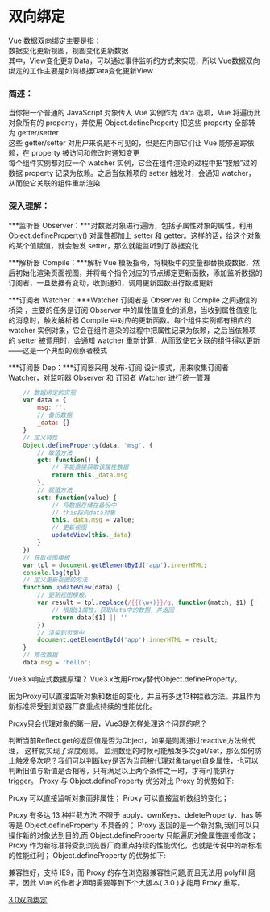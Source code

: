 # 双向绑定

Vue 数据双向绑定主要是指：<br>
数据变化更新视图，视图变化更新数据<br>
其中，View变化更新Data，可以通过事件监听的方式来实现，所以 Vue数据双向绑定的工作主要是如何根据Data变化更新View<br>

### 简述：

当你把一个普通的 JavaScript 对象传入 Vue 实例作为 data 选项，Vue 将遍历此对象所有的 property，并使用 Object.defineProperty 把这些 property 全部转为 getter/setter<br>
这些 getter/setter 对用户来说是不可见的，但是在内部它们让 Vue 能够追踪依赖，在 property 被访问和修改时通知变更<br>
每个组件实例都对应一个 watcher 实例，它会在组件渲染的过程中把“接触”过的数据 property 记录为依赖。之后当依赖项的 setter 触发时，会通知 watcher，从而使它关联的组件重新渲染<br>

### 深入理解：

***监听器 Observer：***对数据对象进行遍历，包括子属性对象的属性，利用 Object.defineProperty() 对属性都加上 setter 和 getter。这样的话，给这个对象的某个值赋值，就会触发 setter，那么就能监听到了数据变化<br>

***解析器 Compile：***解析 Vue 模板指令，将模板中的变量都替换成数据，然后初始化渲染页面视图，并将每个指令对应的节点绑定更新函数，添加监听数据的订阅者，一旦数据有变动，收到通知，调用更新函数进行数据更新<br>

***订阅者 Watcher：***Watcher 订阅者是 Observer 和 Compile 之间通信的桥梁 ，主要的任务是订阅 Observer 中的属性值变化的消息，当收到属性值变化的消息时，触发解析器 Compile 中对应的更新函数。每个组件实例都有相应的 watcher 实例对象，它会在组件渲染的过程中把属性记录为依赖，之后当依赖项的 setter 被调用时，会通知 watcher 重新计算，从而致使它关联的组件得以更新——这是一个典型的观察者模式<br>

***订阅器 Dep：***订阅器采用 发布-订阅 设计模式，用来收集订阅者 Watcher，对监听器 Observer 和 订阅者 Watcher 进行统一管理<br>

```javascript
	// 数据绑定的实现
	var data = {
		msg: '',
		// 备份数据
		_data: {}
	}
	// 定义特性
	Object.defineProperty(data, 'msg', {
		// 取值方法
		get: function() {
			// 不能直接获取该属性数据
			return this._data.msg
		},
		// 赋值方法
		set: function(value) {
			// 将数据存储在备份中
			// this指向data对象
			this._data.msg = value;
			// 更新视图
			updateView(this._data)
		}
	})
	// 获取视图模板
	var tpl = document.getElementById('app').innerHTML;
	console.log(tpl)
	// 定义更新视图的方法
	function updateView(data) {
		// 更新视图模板，
		var result = tpl.replace(/{{(\w+)}}/g, function(match, $1) {
			// 根据$1属性，获取data中的数据，并返回
			return data[$1] || ''
		})
		// 渲染到页面中
		document.getElementById('app').innerHTML = result;
	}
	// 修改数据
	data.msg = 'hello';
```

Vue3.x响应式数据原理？
Vue3.x改用Proxy替代Object.defineProperty。

因为Proxy可以直接监听对象和数组的变化，并且有多达13种拦截方法。并且作为新标准将受到浏览器厂商重点持续的性能优化。

Proxy只会代理对象的第一层，Vue3是怎样处理这个问题的呢？

判断当前Reflect.get的返回值是否为Object，如果是则再通过reactive方法做代理， 这样就实现了深度观测。
监测数组的时候可能触发多次get/set，那么如何防止触发多次呢？我们可以判断key是否为当前被代理对象target自身属性，也可以判断旧值与新值是否相等，只有满足以上两个条件之一时，才有可能执行trigger。
Proxy 与 Object.defineProperty 优劣对比
Proxy 的优势如下:

Proxy 可以直接监听对象而非属性；
Proxy 可以直接监听数组的变化；

Proxy 有多达 13 种拦截方法,不限于 apply、ownKeys、deleteProperty、has 等等是 Object.defineProperty 不具备的；
Proxy 返回的是一个新对象,我们可以只操作新的对象达到目的,而 Object.defineProperty 只能遍历对象属性直接修改；
Proxy 作为新标准将受到浏览器厂商重点持续的性能优化，也就是传说中的新标准的性能红利；
Object.defineProperty 的优势如下:

兼容性好，支持 IE9，而 Proxy 的存在浏览器兼容性问题,而且无法用 polyfill 磨平，因此 Vue 的作者才声明需要等到下个大版本( 3.0 )才能用 Proxy 重写。


[3.0双向绑定](https://www.jianshu.com/p/68c3e8f2e785)